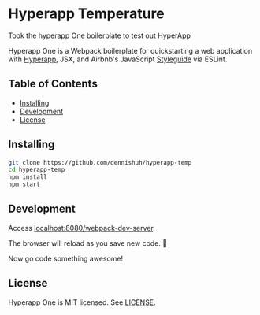 # Hyperapp Temperature

Took the hyperapp One boilerplate to test out HyperApp

Hyperapp One is a Webpack boilerplate for quickstarting a web application with [Hyperapp](https://github.com/hyperapp/hyperapp), JSX, and Airbnb's JavaScript [Styleguide](https://github.com/airbnb/javascript) via ESLint.

<h2>Table of Contents</h2>

<!-- TOC -->

* [Installing](#installing)
* [Development](#development)
* [License](#license)

<!-- /TOC -->

## Installing

```bash
git clone https://github.com/dennishuh/hyperapp-temp
cd hyperapp-temp
npm install
npm start
```

## Development

Access [localhost:8080/webpack-dev-server](http://localhost:8080/webpack-dev-server/index.html).

The browser will reload as you save new code. 🚀

Now go code something awesome!

## License

Hyperapp One is MIT licensed. See [LICENSE](LICENSE).

